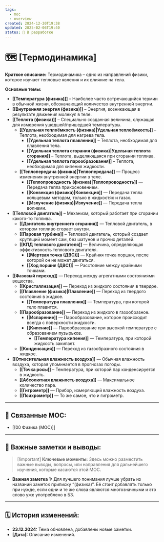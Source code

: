 ```yaml
---
tags:
  - moc
  - overview
created: 2024-12-20T19:38
updated: 2025-02-06T19:40
status: 🚧 В разработке
---
```


# 🗺️ **[Термодинамика]**

**Краткое описание:**  Термодинамика – одно из направлений физики, которое изучает тепловые явления и их влияние на тела.

**Основные темы:**

- **[[Температура (физика)]]** –  Наиболее часто встречающийся термин в обычной жизни, обозначающий количество внутренней энергии.
- **[[Внутренняя энергия (физика)]]** –  Энергия, возникающая в результате движения молекул в теле.
- **[[Теплота (физика)]]**  –  Специально созданная величина, служащая для измерения ушедшей/пришедшей температуры.
	- **[[Удельная теплоёмкость (физика)|Удельная теплоёмкость]]** – Теплота, необходимая для нагрева тела.
		- **[[Удельная теплота плавления]]** – Теплота, необходимая для плавления тела.
		- **[[Удельная теплота сгорания (физика)|Удельная теплота сгорания]]** – Теплота, выделяющаяся при сгорании топлива.
		- **[[Удельная теплота парообразования]]** – Теплота, необходимая для кипения жидкости.
	- **[[Теплопередача (физика)|Теплопередача]]** — Процесс изменения внутренней энергии в теле.
		- **[[Теплопроводность (физика)|Теплопроводность]]** — Передача тепла прикосновением.
		- **[[Конвекция (физика)|Конвекция]]** — Передача тепла кольцевым методом, только в жидкостях и газах.
		- **[[Излучение (физика)|Излучение]]** — Передача тепла волнами.
-  **[[Тепловой двигатель]]**  –   Механизм, который работает при сгорании какого-то топлива.
	- **[[Двигатель внутреннего сгорания]]** — Тепловой двигатель, в котором топливо сгорает внутри.
	- **[[Паровая турбина]]** – Тепловой двигатель, который создает крутящий момент сам, без шатунов и прочих деталей.
	- **[[КПД теплового двигателя]]** — Величина, определяющая эффективность теплового двигателя.
		- **[[Мертвая точка (ДВС)]]** — Крайняя точка поршня, после которой он не может двигаться.
		- **[[Ход поршня (ДВС)]]** — Расстояние между крайними точками.
-  **[[Фазовый переход]]** — Переход между агрегатными состояниями вещества.
	- **[[Кристаллизация]]** — Переход из жидкого состояния в твердое.
	- **[[Плавление (физика)|Плавление]]** — Переход из твердого состояния в жидкое.
		- **[[Температура плавления]]** — Температура, при которой тело плавится.
	- **[[Парообразование]]** — Переход из жидкого в газообразное.
		- **[[Испарение]]** — Парообразование, которое происходит всегда с поверхности жидкости.
		- **[[Кипение]]** — Парообразование при высокой температуре с образованием пузырьков.
			- **[[Температура кипения]]** — Температура, при которой жидкость закипает.
	- **[[Конденсация]]** — Переход из газообразного состояния в жидкое.
- **[[Относительная влажность воздуха]]** — Обычная влажность воздуха, которая упоминается в прогнозах погоды.
	- **[[Точка росы]]** – Температура, при которой пар конденсируется в жидкость.
	- **[[Абсолютная влажность воздуха]]** — Максимальное количество пара.
	- **[[Гигрометр]]** — Прибор, измеряющий влажность воздуха.
	- **[[Психрометр]]** — То же самое, что и гигрометр.

---

## 🔗 **Связанные MOC:**

- [[00 Физика (MOC)]]

---

## 📌 **Важные заметки и выводы:**

> [!important] **Ключевые моменты:** Здесь можно разместить важные выводы, вопросы, или направления для дальнейшего изучения, которые касаются этой MOC.

- **Важная заметка 1:** Для лучшего понимания лучше убрать из названий заметок приписку “(физика)”. Её стоит добавлять только при нужде, если одни и те же слова являются многозначными и это слово уже употреблено в БЗ.

---

## 🗓️ **История изменений:**

- **23.12.2024:**  Тема обновлена, добавлены новые заметки.
- **[Дата]:**  Описание изменений.